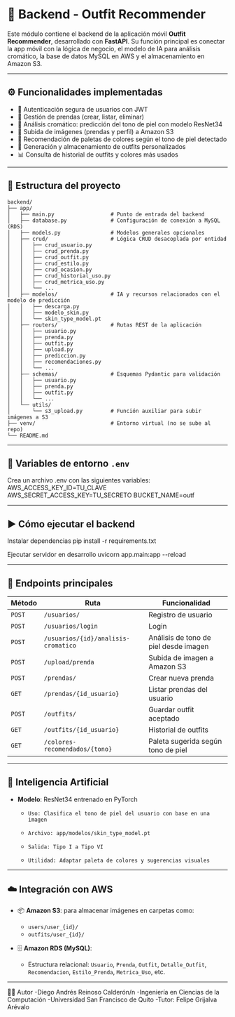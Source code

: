 # 🧠 Backend - Outfit Recommender

Este módulo contiene el backend de la aplicación móvil **Outfit Recommender**, desarrollado con **FastAPI**. Su función principal es conectar la app móvil con la lógica de negocio, el modelo de IA para análisis cromático, la base de datos MySQL en AWS y el almacenamiento en Amazon S3.

---

## ⚙️ Funcionalidades implementadas

- 🔐 Autenticación segura de usuarios con JWT
- 👕 Gestión de prendas (crear, listar, eliminar)
- 🌈 Análisis cromático: predicción del tono de piel con modelo ResNet34
- 📸 Subida de imágenes (prendas y perfil) a Amazon S3
- 🎨 Recomendación de paletas de colores según el tono de piel detectado
- 👗 Generación y almacenamiento de outfits personalizados
- 📊 Consulta de historial de outfits y colores más usados

---

## 📂 Estructura del proyecto

```plaintext
backend/
├── app/
│   ├── main.py                  # Punto de entrada del backend
│   ├── database.py              # Configuración de conexión a MySQL (RDS)
│   ├── models.py                # Modelos generales opcionales
│   ├── crud/                    # Lógica CRUD desacoplada por entidad
│   │   ├── crud_usuario.py
│   │   ├── crud_prenda.py
│   │   ├── crud_outfit.py
│   │   ├── crud_estilo.py
│   │   ├── crud_ocasion.py
│   │   ├── crud_historial_uso.py
│   │   ├── crud_metrica_uso.py
│   │   └── ...
│   ├── modelos/                 # IA y recursos relacionados con el modelo de predicción
│   │   ├── descarga.py
│   │   ├── modelo_skin.py
│   │   └── skin_type_model.pt
│   ├── routers/                 # Rutas REST de la aplicación
│   │   ├── usuario.py
│   │   ├── prenda.py
│   │   ├── outfit.py
│   │   ├── upload.py
│   │   ├── prediccion.py
│   │   ├── recomendaciones.py
│   │   └── ...
│   ├── schemas/                 # Esquemas Pydantic para validación
│   │   ├── usuario.py
│   │   ├── prenda.py
│   │   ├── outfit.py
│   │   └── ...
│   └── utils/
│       └── s3_upload.py         # Función auxiliar para subir imágenes a S3
├── venv/                        # Entorno virtual (no se sube al repo)
└── README.md              
```
---
## 🔐 Variables de entorno `.env`
Crea un archivo .env con las siguientes variables:
AWS_ACCESS_KEY_ID=TU_CLAVE
AWS_SECRET_ACCESS_KEY=TU_SECRETO
BUCKET_NAME=outf

---
## ▶️ Cómo ejecutar el backend
 Instalar dependencias
pip install -r requirements.txt

Ejecutar servidor en desarrollo
uvicorn app.main:app --reload

---
## 📡 Endpoints principales
| **Método** | **Ruta** | **Funcionalidad** |
|------------|----------|-------------------|
| `POST`     | `/usuarios/` | Registro de usuario |
| `POST`     | `/usuarios/login` | Login |
| `POST`     | `/usuarios/{id}/analisis-cromatico` | Análisis de tono de piel desde imagen |
| `POST`     | `/upload/prenda` | Subida de imagen a Amazon S3 |
| `POST`     | `/prendas/` | Crear nueva prenda |
| `GET`      | `/prendas/{id_usuario}` | Listar prendas del usuario |
| `POST`     | `/outfits/` | Guardar outfit aceptado |
| `GET`      | `/outfits/{id_usuario}` | Historial de outfits |
| `GET`      | `/colores-recomendados/{tono}` | Paleta sugerida según tono de piel |

---
## 🧠 Inteligencia Artificial
- **Modelo**: ResNet34 entrenado en PyTorch

   - `Uso: Clasifica el tono de piel del usuario con base en una imagen`

   - `Archivo: app/modelos/skin_type_model.pt`

   - `Salida: Tipo I a Tipo VI`

   - `Utilidad: Adaptar paleta de colores y sugerencias visuales`

---

## ☁️ Integración con AWS

- 📦 **Amazon S3**: para almacenar imágenes en carpetas como:
  - `users/user_{id}/`
  - `outfits/user_{id}/`

- 🗄️ **Amazon RDS (MySQL)**:
  - Estructura relacional: `Usuario`, `Prenda`, `Outfit`, `Detalle_Outfit`, `Recomendacion`, `Estilo_Prenda`, `Metrica_Uso`, etc.


---
👨‍💻 Autor
-Diego Andrés Reinoso Calderón/n
-Ingeniería en Ciencias de la Computación
-Universidad San Francisco de Quito
-Tutor: Felipe Grijalva Arévalo
